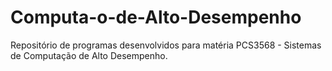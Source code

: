 # Computa-o-de-Alto-Desempenho
Repositório de programas desenvolvidos para matéria PCS3568 - Sistemas de Computação de Alto Desempenho.
